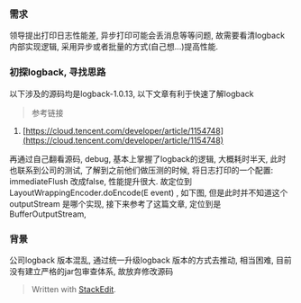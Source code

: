 ### 需求
领导提出打印日志性能差, 异步打印可能会丢消息等等问题, 故需要看清logback 内部实现逻辑, 采用异步或者批量的方式(自己想...)提高性能.

### 初探logback,  寻找思路
以下涉及的源码均是logback-1.0.13, 以下文章有利于快速了解logback
> 参考链接
1. [https://cloud.tencent.com/developer/article/1154748](https://cloud.tencent.com/developer/article/1154748)

再通过自己翻看源码, debug, 基本上掌握了logback的逻辑, 大概耗时半天, 此时也联系到公司的测试, 了解到之前他们做压测的时候, 将日志打印的一个配置: immediateFlush 改成false, 性能提升很大. 故定位到 LayoutWrappingEncoder.doEncode(E event) , 如下图, 但是此时并不知道这个outputStream 是哪个实现, 接下来参考了这篇文章, 
定位到是 BufferOutputStream, 




### 背景
公司logback 版本混乱, 通过统一升级logback 版本的方式去推动, 相当困难, 目前没有建立严格的jar包审查体系, 故放弃修改源码



> Written with [StackEdit](https://stackedit.io/).
<!--stackedit_data:
eyJoaXN0b3J5IjpbLTcyOTc2Nzc0Ml19
-->